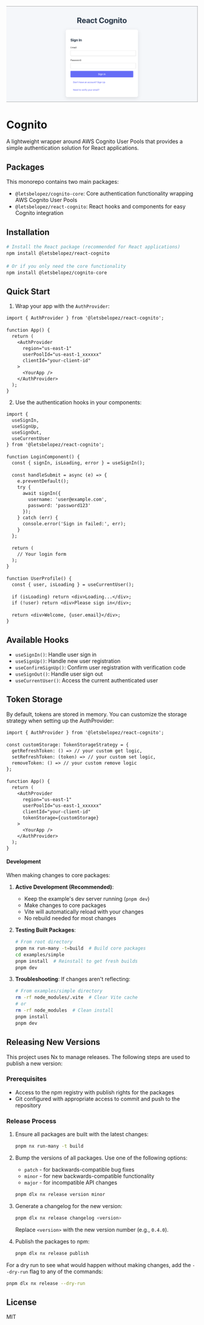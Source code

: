 ![React Cognito Header](https://raw.githubusercontent.com/letsbelopez/cognito/master/media/repo-header.png)

# Cognito

A lightweight wrapper around AWS Cognito User Pools that provides a simple authentication solution for React applications.

## Packages

This monorepo contains two main packages:

- `@letsbelopez/cognito-core`: Core authentication functionality wrapping AWS Cognito User Pools
- `@letsbelopez/react-cognito`: React hooks and components for easy Cognito integration

## Installation

```sh
# Install the React package (recommended for React applications)
npm install @letsbelopez/react-cognito

# Or if you only need the core functionality
npm install @letsbelopez/cognito-core
```

## Quick Start

1. Wrap your app with the `AuthProvider`:

```tsx
import { AuthProvider } from '@letsbelopez/react-cognito';

function App() {
  return (
    <AuthProvider
      region="us-east-1"
      userPoolId="us-east-1_xxxxxx"
      clientId="your-client-id"
    >
      <YourApp />
    </AuthProvider>
  );
}
```

2. Use the authentication hooks in your components:

```tsx
import { 
  useSignIn, 
  useSignUp, 
  useSignOut,
  useCurrentUser 
} from '@letsbelopez/react-cognito';

function LoginComponent() {
  const { signIn, isLoading, error } = useSignIn();
  
  const handleSubmit = async (e) => {
    e.preventDefault();
    try {
      await signIn({
        username: 'user@example.com',
        password: 'password123'
      });
    } catch (err) {
      console.error('Sign in failed:', err);
    }
  };

  return (
    // Your login form
  );
}

function UserProfile() {
  const { user, isLoading } = useCurrentUser();

  if (isLoading) return <div>Loading...</div>;
  if (!user) return <div>Please sign in</div>;

  return <div>Welcome, {user.email}</div>;
}
```

## Available Hooks

- `useSignIn()`: Handle user sign in
- `useSignUp()`: Handle new user registration
- `useConfirmSignUp()`: Confirm user registration with verification code
- `useSignOut()`: Handle user sign out
- `useCurrentUser()`: Access the current authenticated user

## Token Storage

By default, tokens are stored in memory. You can customize the storage strategy when setting up the AuthProvider:

```tsx
import { AuthProvider } from '@letsbelopez/react-cognito';

const customStorage: TokenStorageStrategy = {
  getRefreshToken: () => // your custom get logic,
  setRefreshToken: (token) => // your custom set logic,
  removeToken: () => // your custom remove logic
};

function App() {
  return (
    <AuthProvider
      region="us-east-1"
      userPoolId="us-east-1_xxxxxx"
      clientId="your-client-id"
      tokenStorage={customStorage}
    >
      <YourApp />
    </AuthProvider>
  );
}
```

#### Development
 
 When making changes to core packages:
 
 1. **Active Development (Recommended)**:
    - Keep the example's dev server running (`pnpm dev`)
    - Make changes to core packages
    - Vite will automatically reload with your changes
    - No rebuild needed for most changes
 
 2. **Testing Built Packages**:
    ```sh
    # From root directory
    pnpm nx run-many -t=build  # Build core packages
    cd examples/simple
    pnpm install  # Reinstall to get fresh builds
    pnpm dev
    ```
 
 3. **Troubleshooting**:
    If changes aren't reflecting:
    ```sh
    # From examples/simple directory
    rm -rf node_modules/.vite  # Clear Vite cache
    # or
    rm -rf node_modules  # Clean install
    pnpm install
    pnpm dev
    ```

## Releasing New Versions

This project uses Nx to manage releases. The following steps are used to publish a new version:

### Prerequisites

- Access to the npm registry with publish rights for the packages
- Git configured with appropriate access to commit and push to the repository

### Release Process

1. Ensure all packages are built with the latest changes:
   ```sh
   pnpm nx run-many -t build
   ```

2. Bump the versions of all packages. Use one of the following options:
   - `patch` - for backwards-compatible bug fixes
   - `minor` - for new backwards-compatible functionality
   - `major` - for incompatible API changes
   ```sh
   pnpm dlx nx release version minor
   ```

3. Generate a changelog for the new version:
   ```sh
   pnpm dlx nx release changelog <version>
   ```
   Replace `<version>` with the new version number (e.g., `0.4.0`).

4. Publish the packages to npm:
   ```sh
   pnpm dlx nx release publish
   ```

For a dry run to see what would happen without making changes, add the `--dry-run` flag to any of the commands:
```sh
pnpm dlx nx release --dry-run
```

## License

MIT
